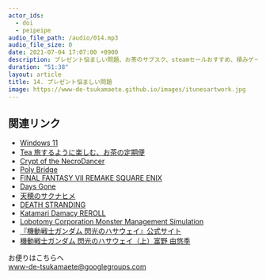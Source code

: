 ```yaml
---
actor_ids:
  - doi
  - peipeipe
audio_file_path: /audio/014.mp3
audio_file_size: 0
date: 2021-07-04 17:07:00 +0900
description: プレゼント悩ましい問題、お茶のサブスク、steamセールおすすめ、積みゲー、閃光のハサウェイについて話しました。
duration: "51:38"
layout: article
title: 14. プレゼント悩ましい問題
image: https://www-de-tsukamaete.github.io/images/itunesartwork.jpg
---
```



## 関連リンク
- [Windows 11](https://www.microsoft.com/ja-jp/windows/windows-11)
- [Tea 旅するように楽しむ、お茶の定期便](https://teatrips.me/)
- [Crypt of the NecroDancer](https://store.steampowered.com/app/247080/Crypt_of_the_NecroDancer/)
- [Poly Bridge](https://store.steampowered.com/app/367450/Poly_Bridge/)
- [FINAL FANTASY VII REMAKE SQUARE ENIX](https://www.jp.square-enix.com/ffvii_remake/)
- [Days Gone](https://store.steampowered.com/app/1259420/Days_Gone/)
- [天穂のサクナヒメ](https://store.steampowered.com/app/1356670/_/?l=japanese)
- [DEATH STRANDING](https://store.steampowered.com/app/1190460/DEATH_STRANDING/?l=japanese)
- [Katamari Damacy REROLL](https://store.steampowered.com/app/848350/Katamari_Damacy_REROLL/)
- [Lobotomy Corporation Monster Management Simulation](https://store.steampowered.com/app/568220/Lobotomy_Corporation__Monster_Management_Simulation/)
- [『機動戦士ガンダム 閃光のハサウェイ』公式サイト](http://gundam-hathaway.net/)
- [機動戦士ガンダム 閃光のハサウェイ（上）富野 由悠季](https://www.amazon.co.jp/dp/B00GZMBTRK)

お便りはこちらへ<br/>
www-de-tsukamaete@googlegroups.com
